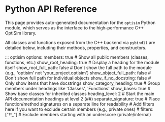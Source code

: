 # Python API Reference

This page provides auto-generated documentation for the `optisim` Python module, which serves as the interface to the high-performance C++ OptiSim library.

All classes and functions exposed from the C++ backend via `pybind11` are detailed below, including their methods, properties, and constructors.

::: optisim
    options:
      members: true                # Show all public members (classes, functions, etc.)
      show_root_heading: true      # Display a heading for the module itself
      show_root_full_path: false   # Don't show the full path to the module (e.g., 'optisim' not 'your_project.optisim')
      show_object_full_path: false # Don't show full path for individual objects
      show_if_no_docstring: false  # Only show items that have docstrings
      show_category_heading: true  # Group members under headings like 'Classes', 'Functions'
      show_bases: true             # Show base classes for inherited classes
      heading_level: 2             # Start the main API documentation headings at level 2 (##)
      separate_signature: true     # Place function/method signatures on a separate line for readability
      # Add filters here if you want to exclude certain members (e.g., private ones)
      # filters: ["!^_"] # Exclude members starting with an underscore (private/internal)